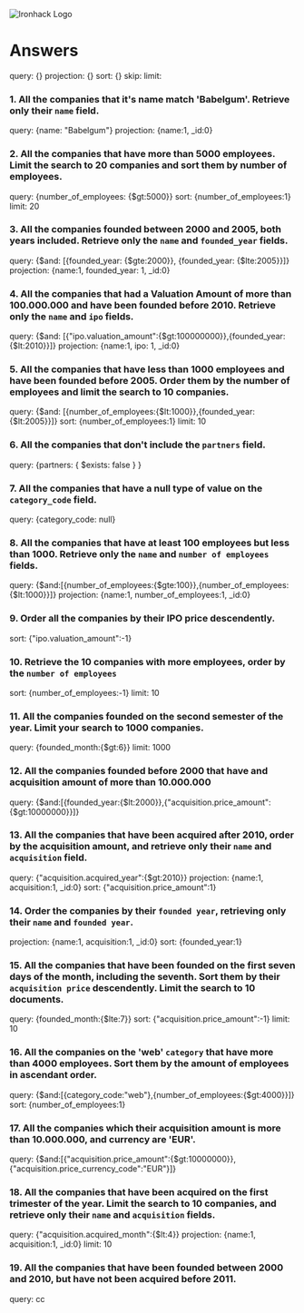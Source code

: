 ![Ironhack Logo](https://i.imgur.com/1QgrNNw.png)

# Answers

query: {}
projection: {}
sort: {}
skip: 
limit: 

### 1. All the companies that it's name match 'Babelgum'. Retrieve only their `name` field.

query: {name: "Babelgum"}
projection: {name:1, _id:0}

### 2. All the companies that have more than 5000 employees. Limit the search to 20 companies and sort them by **number of employees**.

query: {number_of_employees: {$gt:5000}}
sort: {number_of_employees:1}
limit: 20

### 3. All the companies founded between 2000 and 2005, both years included. Retrieve only the `name` and `founded_year` fields.

query: {$and: [{founded_year: {$gte:2000}}, {founded_year: {$lte:2005}}]}
projection: {name:1, founded_year: 1, _id:0}

### 4. All the companies that had a Valuation Amount of more than 100.000.000 and have been founded before 2010. Retrieve only the `name` and `ipo` fields.

query: {$and: [{"ipo.valuation_amount":{$gt:100000000}},{founded_year:{$lt:2010}}]}
projection:  {name:1, ipo: 1, _id:0}


### 5. All the companies that have less than 1000 employees and have been founded before 2005. Order them by the number of employees and limit the search to 10 companies.

query: {$and: [{number_of_employees:{$lt:1000}},{founded_year:{$lt:2005}}]}
sort: {number_of_employees:1}
limit: 10

### 6. All the companies that don't include the `partners` field.

query: {partners: { $exists: false } }


### 7. All the companies that have a null type of value on the `category_code` field.

query: {category_code: null} 

### 8. All the companies that have at least 100 employees but less than 1000. Retrieve only the `name` and `number of employees` fields.

query: {$and:[{number_of_employees:{$gte:100}},{number_of_employees:{$lt:1000}}]}
projection: {name:1, number_of_employees:1, _id:0}

### 9. Order all the companies by their IPO price descendently.

sort: {"ipo.valuation_amount":-1}

### 10. Retrieve the 10 companies with more employees, order by the `number of employees`

sort: {number_of_employees:-1}
limit: 10

### 11. All the companies founded on the second semester of the year. Limit your search to 1000 companies.

query: {founded_month:{$gt:6}} 
limit: 1000

### 12. All the companies founded before 2000 that have and acquisition amount of more than 10.000.000

query: {$and:[{founded_year:{$lt:2000}},{"acquisition.price_amount":{$gt:10000000}}]}

### 13. All the companies that have been acquired after 2010, order by the acquisition amount, and retrieve only their `name` and `acquisition` field.

query: {"acquisition.acquired_year":{$gt:2010}}
projection: {name:1, acquisition:1, _id:0}
sort: {"acquisition.price_amount":1}

### 14. Order the companies by their `founded year`, retrieving only their `name` and `founded year`.

projection: {name:1, acquisition:1, _id:0}
sort: {founded_year:1}

### 15. All the companies that have been founded on the first seven days of the month, including the seventh. Sort them by their `acquisition price` descendently. Limit the search to 10 documents.

query: {founded_month:{$lte:7}} 
sort: {"acquisition.price_amount":-1}
limit: 10

### 16. All the companies on the 'web' `category` that have more than 4000 employees. Sort them by the amount of employees in ascendant order.

query: {$and:[{category_code:"web"},{number_of_employees:{$gt:4000}}]}
sort: {number_of_employees:1}

### 17. All the companies which their acquisition amount is more than 10.000.000, and currency are 'EUR'.

query: {$and:[{"acquisition.price_amount":{$gt:10000000}},{"acquisition.price_currency_code":"EUR"}]}

### 18. All the companies that have been acquired on the first trimester of the year. Limit the search to 10 companies, and retrieve only their `name` and `acquisition` fields.

query: {"acquisition.acquired_month":{$lt:4}}
projection: {name:1, acquisition:1, _id:0}
limit: 10

### 19. All the companies that have been founded between 2000 and 2010, but have not been acquired before 2011.

query: cc
